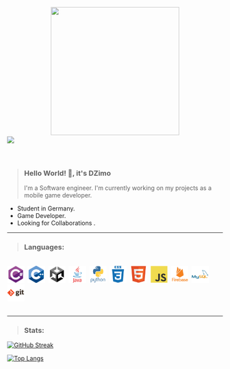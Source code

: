 <div align="center">
  <img src="https://i.giphy.com/media/ukMiDlCmdv2og/giphy.webp" width="300" height="300"/>
</div>
<div id="badges" align="left">
          <a href="https://www.linkedin.com/in/mohamed-nazim-belabed-b68799127">
          <img src="https://img.shields.io/badge/LinkedIn-blue?logo=linkedin&Logocolor=white&style=for-the-badge" />
          <a/>
</div>
<div id="counter" align="left">
          <img src="https://komarev.com/ghpvc/?username=DZimo&style=flat-square&color=blue&style=flat-square&color=blue"  alt=""/>
</div>
 </br> 

 
 >### Hello World! 👋, it's DZimo
>I'm a Software engineer. I'm currently working on my projects as a mobile game developer.
  * Student in Germany.
  * Game Developer.
  * Looking for Collaborations .   
  ---
 >### Languages:
 </br> 
 <div>
  <img src="https://github.com/devicons/devicon/blob/master/icons/csharp/csharp-original.svg" title="csharp" alt="csharp" width="40" height="40"/>&nbsp;
  <img src="https://github.com/devicons/devicon/blob/master/icons/cplusplus/cplusplus-original.svg" title="cplusplus" alt="cplusplus" width="40" height="40"/>&nbsp;
  <img src="https://github.com/devicons/devicon/blob/master/icons/unity/unity-original.svg" title="unity" alt="unity" width="40" height="40"/>&nbsp;
  <img src="https://github.com/devicons/devicon/blob/master/icons/java/java-original-wordmark.svg" title="Java" alt="Java" width="40" height="40"/>&nbsp;
  <img src="https://github.com/devicons/devicon/blob/master/icons/python/python-original-wordmark.svg" title="Java" alt="Java" width="40" height="40"/>&nbsp;
  <img src="https://github.com/devicons/devicon/blob/master/icons/css3/css3-plain-wordmark.svg"  title="CSS3" alt="CSS" width="40" height="40"/>&nbsp;
  <img src="https://github.com/devicons/devicon/blob/master/icons/html5/html5-original.svg" title="HTML5" alt="HTML" width="40" height="40"/>&nbsp;
  <img src="https://github.com/devicons/devicon/blob/master/icons/javascript/javascript-original.svg" title="JavaScript" alt="JavaScript" width="40" height="40"/>&nbsp;
  <img src="https://github.com/devicons/devicon/blob/master/icons/firebase/firebase-plain-wordmark.svg" title="Firebase" alt="Firebase" width="40" height="40"/>&nbsp;
  <img src="https://github.com/devicons/devicon/blob/master/icons/mysql/mysql-original-wordmark.svg" title="MySQL"  alt="MySQL" width="40" height="40"/>&nbsp;
  <img src="https://github.com/devicons/devicon/blob/master/icons/git/git-original-wordmark.svg" title="Git" **alt="Git" width="40" height="40"/>
</div>
</br>

***
 >### Stats:
[![GitHub Streak](https://github-readme-streak-stats.herokuapp.com?user=DZimo&theme=dark)](https://git.io/streak-stats)

[![Top Langs](https://github-readme-stats.vercel.app/api/top-langs/?username=DZimo&layout=compact&theme=vision-friendly-dark)](https://github.com/anuraghazra/github-readme-stats)
